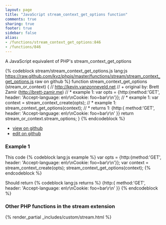 ```yaml
---
layout: page
title: "JavaScript stream_context_get_options function"
comments: true
sharing: true
footer: true
sidebar: false
alias:
- /functions/stream_context_get_options:846
- /functions/846
---
```

<!-- Generated by Rakefile:build -->
A JavaScript equivalent of PHP's stream_context_get_options

{% codeblock stream/stream_context_get_options.js lang:js https://raw.github.com/kvz/phpjs/master/functions/stream/stream_context_get_options.js raw on github %}
function stream_context_get_options (stream_or_context) {
  // http://kevin.vanzonneveld.net
  // +   original by: Brett Zamir (http://brett-zamir.me)
  // *     example 1: var opts = {http:{method:'GET', header: 'Accept-language: en\r\nCookie: foo=bar\r\n'}};
  // *     example 1: var context = stream_context_create(opts);
  // *     example 1: stream_context_get_options(context);
  // *     returns 1: {http:{ method:'GET', header: 'Accept-language: en\r\nCookie: foo=bar\r\n' }}
  return stream_or_context.stream_options;
}
{% endcodeblock %}

 - [view on github](https://github.com/kvz/phpjs/blob/master/functions/stream/stream_context_get_options.js)
 - [edit on github](https://github.com/kvz/phpjs/edit/master/functions/stream/stream_context_get_options.js)

### Example 1
This code
{% codeblock lang:js example %}
var opts = {http:{method:'GET', header: 'Accept-language: en\r\nCookie: foo=bar\r\n'}};
var context = stream_context_create(opts);
stream_context_get_options(context);
{% endcodeblock %}

Should return
{% codeblock lang:js returns %}
{http:{ method:'GET', header: 'Accept-language: en\r\nCookie: foo=bar\r\n' }}
{% endcodeblock %}


### Other PHP functions in the stream extension
{% render_partial _includes/custom/stream.html %}
